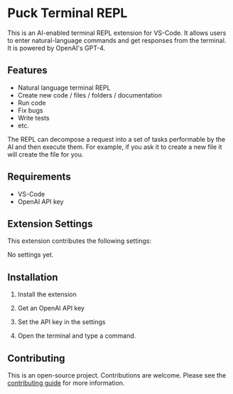 # Puck Terminal REPL

This is an AI-enabled terminal REPL extension for VS-Code. It allows users to enter natural-language commands and get responses from the terminal. It is powered by OpenAI's GPT-4. 

## Features

- Natural language terminal REPL
- Create new code / files / folders / documentation
- Run code
- Fix bugs
- Write tests
- etc.

The REPL can decompose a request into a set of tasks performable by the AI and then execute them. For example, if you ask it to create a new file it will create the file for you.

## Requirements

- VS-Code
- OpenAI API key

## Extension Settings

This extension contributes the following settings:

No settings yet.

## Installation

1. Install the extension

2. Get an OpenAI API key

3. Set the API key in the settings

4. Open the terminal and type a command.

## Contributing

This is an open-source project. Contributions are welcome. Please see the [contributing guide](CONTRIBUTING.md) for more information.
